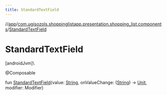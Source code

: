 ```yaml
---
title: StandardTextField
---
```

//[app](../../index.html)/[com.ugisozols.shoppinglistapp.presentation.shopping_list.components](index.html)/[StandardTextField](-standard-text-field.html)



# StandardTextField



[androidJvm]\




@Composable



fun [StandardTextField](-standard-text-field.html)(value: [String](https://kotlinlang.org/api/latest/jvm/stdlib/kotlin/-string/index.html), onValueChange: ([String](https://kotlinlang.org/api/latest/jvm/stdlib/kotlin/-string/index.html)) -&gt; [Unit](https://kotlinlang.org/api/latest/jvm/stdlib/kotlin/-unit/index.html), modifier: Modifier)




